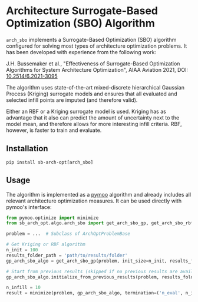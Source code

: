# Architecture Surrogate-Based Optimization (SBO) Algorithm

`arch_sbo` implements a Surrogate-Based Optimization (SBO) algorithm configured for solving most types of architecture
optimization problems. It has been developed with experience from the following work:

J.H. Bussemaker et al., "Effectiveness of Surrogate-Based Optimization Algorithms for System Architecture Optimization",
AIAA Aviation 2021, DOI: [10.2514/6.2021-3095](https://arc.aiaa.org/doi/10.2514/6.2021-3095)

The algorithm uses state-of-the-art mixed-discrete hierarchical Gaussian Process (Kriging) surrogate models and ensures
that all evaluated and selected infill points are imputed (and therefore valid).

Either an RBF or a Kriging surrogate model is used. Kriging has as advantage that it also can predict the amount of
uncertainty next to the model mean, and therefore allows for more interesting infill criteria. RBF, however, is faster
to train and evaluate.

## Installation

```
pip install sb-arch-opt[arch_sbo]
```

## Usage

The algorithm is implemented as a [pymoo](https://pymoo.org/) algorithm and already includes all relevant architecture
optimization measures. It can be used directly with pymoo's interface:

```python
from pymoo.optimize import minimize
from sb_arch_opt.algo.arch_sbo import get_arch_sbo_gp, get_arch_sbo_rbf

problem = ...  # Subclass of ArchOptProblemBase

# Get Kriging or RBF algorithm
n_init = 100
results_folder_path = 'path/to/results/folder'
gp_arch_sbo_algo = get_arch_sbo_gp(problem, init_size=n_init, results_folder=results_folder_path)

# Start from previous results (skipped if no previous results are available)
gp_arch_sbo_algo.initialize_from_previous_results(problem, results_folder_path)

n_infill = 10
result = minimize(problem, gp_arch_sbo_algo, termination=('n_eval', n_init + n_infill))
```
